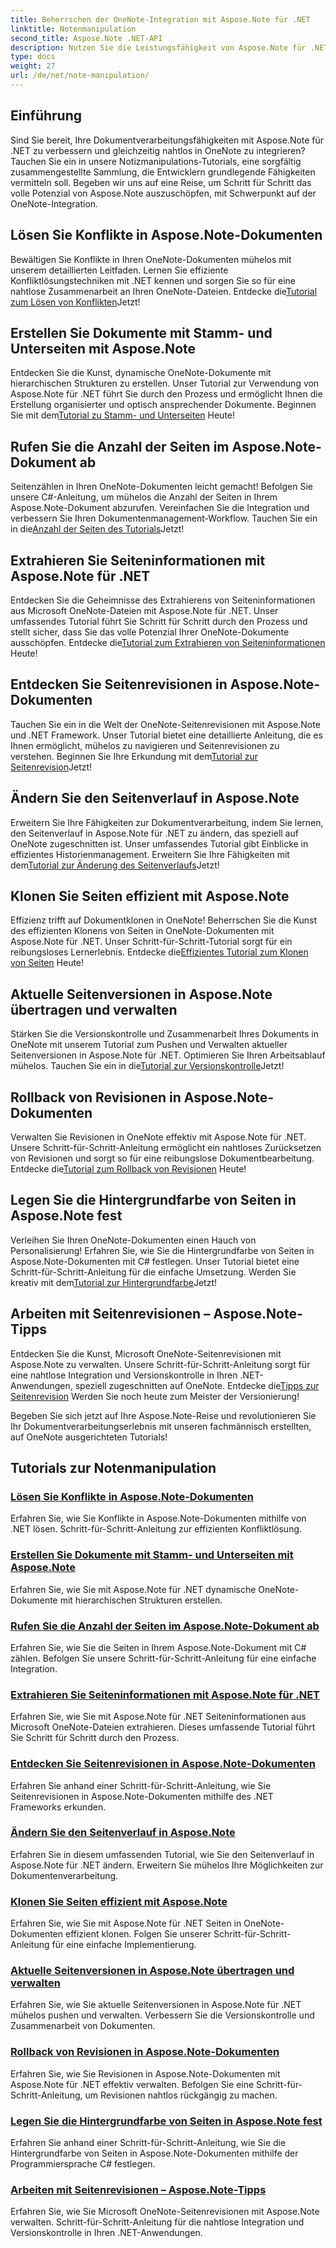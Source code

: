 ```yaml
---
title: Beherrschen der OneNote-Integration mit Aspose.Note für .NET
linktitle: Notenmanipulation
second_title: Aspose.Note .NET-API
description: Nutzen Sie die Leistungsfähigkeit von Aspose.Note für .NET mit unseren auf OneNote ausgerichteten Tutorials. Lösen Sie Konflikte, erstellen Sie dynamische Dokumente und erkunden Sie die effiziente Seitenmanipulation.
type: docs
weight: 27
url: /de/net/note-manipulation/
---
```


## Einführung

Sind Sie bereit, Ihre Dokumentverarbeitungsfähigkeiten mit Aspose.Note für .NET zu verbessern und gleichzeitig nahtlos in OneNote zu integrieren? Tauchen Sie ein in unsere Notizmanipulations-Tutorials, eine sorgfältig zusammengestellte Sammlung, die Entwicklern grundlegende Fähigkeiten vermitteln soll. Begeben wir uns auf eine Reise, um Schritt für Schritt das volle Potenzial von Aspose.Note auszuschöpfen, mit Schwerpunkt auf der OneNote-Integration.

## Lösen Sie Konflikte in Aspose.Note-Dokumenten
 Bewältigen Sie Konflikte in Ihren OneNote-Dokumenten mühelos mit unserem detaillierten Leitfaden. Lernen Sie effiziente Konfliktlösungstechniken mit .NET kennen und sorgen Sie so für eine nahtlose Zusammenarbeit an Ihren OneNote-Dateien. Entdecke die[Tutorial zum Lösen von Konflikten](./conflict-page-resolution/)Jetzt!

## Erstellen Sie Dokumente mit Stamm- und Unterseiten mit Aspose.Note
 Entdecken Sie die Kunst, dynamische OneNote-Dokumente mit hierarchischen Strukturen zu erstellen. Unser Tutorial zur Verwendung von Aspose.Note für .NET führt Sie durch den Prozess und ermöglicht Ihnen die Erstellung organisierter und optisch ansprechender Dokumente. Beginnen Sie mit dem[Tutorial zu Stamm- und Unterseiten](./create-documents-root-sub-pages/) Heute!

## Rufen Sie die Anzahl der Seiten im Aspose.Note-Dokument ab
 Seitenzählen in Ihren OneNote-Dokumenten leicht gemacht! Befolgen Sie unsere C#-Anleitung, um mühelos die Anzahl der Seiten in Ihrem Aspose.Note-Dokument abzurufen. Vereinfachen Sie die Integration und verbessern Sie Ihren Dokumentenmanagement-Workflow. Tauchen Sie ein in die[Anzahl der Seiten des Tutorials](./retrieve-number-of-pages/)Jetzt!

## Extrahieren Sie Seiteninformationen mit Aspose.Note für .NET
Entdecken Sie die Geheimnisse des Extrahierens von Seiteninformationen aus Microsoft OneNote-Dateien mit Aspose.Note für .NET. Unser umfassendes Tutorial führt Sie Schritt für Schritt durch den Prozess und stellt sicher, dass Sie das volle Potenzial Ihrer OneNote-Dokumente ausschöpfen. Entdecke die[Tutorial zum Extrahieren von Seiteninformationen](./extract-page-information/) Heute!

## Entdecken Sie Seitenrevisionen in Aspose.Note-Dokumenten
 Tauchen Sie ein in die Welt der OneNote-Seitenrevisionen mit Aspose.Note und .NET Framework. Unser Tutorial bietet eine detaillierte Anleitung, die es Ihnen ermöglicht, mühelos zu navigieren und Seitenrevisionen zu verstehen. Beginnen Sie Ihre Erkundung mit dem[Tutorial zur Seitenrevision](./page-revisions-exploration/)Jetzt!

## Ändern Sie den Seitenverlauf in Aspose.Note
 Erweitern Sie Ihre Fähigkeiten zur Dokumentverarbeitung, indem Sie lernen, den Seitenverlauf in Aspose.Note für .NET zu ändern, das speziell auf OneNote zugeschnitten ist. Unser umfassendes Tutorial gibt Einblicke in effizientes Historienmanagement. Erweitern Sie Ihre Fähigkeiten mit dem[Tutorial zur Änderung des Seitenverlaufs](./modify-page-history/)Jetzt!

## Klonen Sie Seiten effizient mit Aspose.Note
Effizienz trifft auf Dokumentklonen in OneNote! Beherrschen Sie die Kunst des effizienten Klonens von Seiten in OneNote-Dokumenten mit Aspose.Note für .NET. Unser Schritt-für-Schritt-Tutorial sorgt für ein reibungsloses Lernerlebnis. Entdecke die[Effizientes Tutorial zum Klonen von Seiten](./efficient-page-cloning/) Heute!

## Aktuelle Seitenversionen in Aspose.Note übertragen und verwalten
 Stärken Sie die Versionskontrolle und Zusammenarbeit Ihres Dokuments in OneNote mit unserem Tutorial zum Pushen und Verwalten aktueller Seitenversionen in Aspose.Note für .NET. Optimieren Sie Ihren Arbeitsablauf mühelos. Tauchen Sie ein in die[Tutorial zur Versionskontrolle](./manage-current-page-versions/)Jetzt!

## Rollback von Revisionen in Aspose.Note-Dokumenten
 Verwalten Sie Revisionen in OneNote effektiv mit Aspose.Note für .NET. Unsere Schritt-für-Schritt-Anleitung ermöglicht ein nahtloses Zurücksetzen von Revisionen und sorgt so für eine reibungslose Dokumentbearbeitung. Entdecke die[Tutorial zum Rollback von Revisionen](./roll-back-document-revisions/) Heute!

## Legen Sie die Hintergrundfarbe von Seiten in Aspose.Note fest
Verleihen Sie Ihren OneNote-Dokumenten einen Hauch von Personalisierung! Erfahren Sie, wie Sie die Hintergrundfarbe von Seiten in Aspose.Note-Dokumenten mit C# festlegen. Unser Tutorial bietet eine Schritt-für-Schritt-Anleitung für die einfache Umsetzung. Werden Sie kreativ mit dem[Tutorial zur Hintergrundfarbe](./set-page-background-color/)Jetzt!

## Arbeiten mit Seitenrevisionen – Aspose.Note-Tipps
 Entdecken Sie die Kunst, Microsoft OneNote-Seitenrevisionen mit Aspose.Note zu verwalten. Unsere Schritt-für-Schritt-Anleitung sorgt für eine nahtlose Integration und Versionskontrolle in Ihren .NET-Anwendungen, speziell zugeschnitten auf OneNote. Entdecke die[Tipps zur Seitenrevision](./working-with-page-revisions/) Werden Sie noch heute zum Meister der Versionierung!

Begeben Sie sich jetzt auf Ihre Aspose.Note-Reise und revolutionieren Sie Ihr Dokumentverarbeitungserlebnis mit unseren fachmännisch erstellten, auf OneNote ausgerichteten Tutorials!
## Tutorials zur Notenmanipulation
### [Lösen Sie Konflikte in Aspose.Note-Dokumenten](./conflict-page-resolution/)
Erfahren Sie, wie Sie Konflikte in Aspose.Note-Dokumenten mithilfe von .NET lösen. Schritt-für-Schritt-Anleitung zur effizienten Konfliktlösung.
### [Erstellen Sie Dokumente mit Stamm- und Unterseiten mit Aspose.Note](./create-documents-root-sub-pages/)
Erfahren Sie, wie Sie mit Aspose.Note für .NET dynamische OneNote-Dokumente mit hierarchischen Strukturen erstellen.
### [Rufen Sie die Anzahl der Seiten im Aspose.Note-Dokument ab](./retrieve-number-of-pages/)
Erfahren Sie, wie Sie die Seiten in Ihrem Aspose.Note-Dokument mit C# zählen. Befolgen Sie unsere Schritt-für-Schritt-Anleitung für eine einfache Integration.
### [Extrahieren Sie Seiteninformationen mit Aspose.Note für .NET](./extract-page-information/)
Erfahren Sie, wie Sie mit Aspose.Note für .NET Seiteninformationen aus Microsoft OneNote-Dateien extrahieren. Dieses umfassende Tutorial führt Sie Schritt für Schritt durch den Prozess.
### [Entdecken Sie Seitenrevisionen in Aspose.Note-Dokumenten](./page-revisions-exploration/)
Erfahren Sie anhand einer Schritt-für-Schritt-Anleitung, wie Sie Seitenrevisionen in Aspose.Note-Dokumenten mithilfe des .NET Frameworks erkunden.
### [Ändern Sie den Seitenverlauf in Aspose.Note](./modify-page-history/)
Erfahren Sie in diesem umfassenden Tutorial, wie Sie den Seitenverlauf in Aspose.Note für .NET ändern. Erweitern Sie mühelos Ihre Möglichkeiten zur Dokumentenverarbeitung.
### [Klonen Sie Seiten effizient mit Aspose.Note](./efficient-page-cloning/)
Erfahren Sie, wie Sie mit Aspose.Note für .NET Seiten in OneNote-Dokumenten effizient klonen. Folgen Sie unserer Schritt-für-Schritt-Anleitung für eine einfache Implementierung.
### [Aktuelle Seitenversionen in Aspose.Note übertragen und verwalten](./manage-current-page-versions/)
Erfahren Sie, wie Sie aktuelle Seitenversionen in Aspose.Note für .NET mühelos pushen und verwalten. Verbessern Sie die Versionskontrolle und Zusammenarbeit von Dokumenten.
### [Rollback von Revisionen in Aspose.Note-Dokumenten](./roll-back-document-revisions/)
Erfahren Sie, wie Sie Revisionen in Aspose.Note-Dokumenten mit Aspose.Note für .NET effektiv verwalten. Befolgen Sie eine Schritt-für-Schritt-Anleitung, um Revisionen nahtlos rückgängig zu machen.
### [Legen Sie die Hintergrundfarbe von Seiten in Aspose.Note fest](./set-page-background-color/)
Erfahren Sie anhand einer Schritt-für-Schritt-Anleitung, wie Sie die Hintergrundfarbe von Seiten in Aspose.Note-Dokumenten mithilfe der Programmiersprache C# festlegen.
### [Arbeiten mit Seitenrevisionen – Aspose.Note-Tipps](./working-with-page-revisions/)
Erfahren Sie, wie Sie Microsoft OneNote-Seitenrevisionen mit Aspose.Note verwalten. Schritt-für-Schritt-Anleitung für die nahtlose Integration und Versionskontrolle in Ihren .NET-Anwendungen.